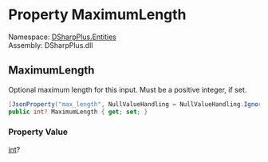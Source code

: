 # Property MaximumLength

Namespace: [DSharpPlus.Entities](DSharpPlus.Entities.md)  
Assembly: DSharpPlus.dll

## <a id="DSharpPlus_Entities_TextInputComponent_MaximumLength"></a>MaximumLength

Optional maximum length for this input. Must be a positive integer, if set.

```csharp
[JsonProperty("max_length", NullValueHandling = NullValueHandling.Ignore)]
public int? MaximumLength { get; set; }
```

### Property Value

[int](https://learn.microsoft.com/dotnet/api/system.int32)?

